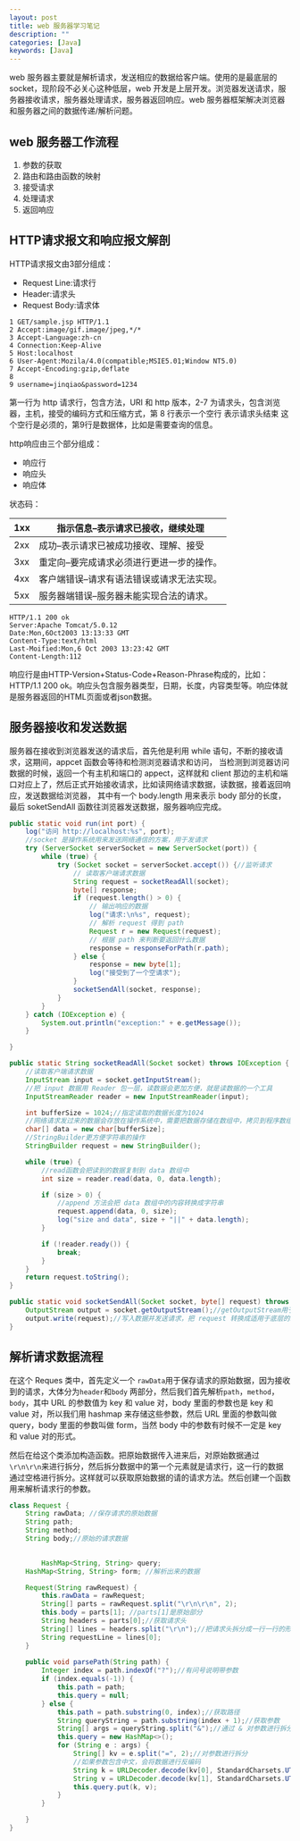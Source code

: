 ```yaml
---
layout: post
title: web 服务器学习笔记
description: ""
categories: [Java]
keywords: [Java]
---
```


web 服务器主要就是解析请求，发送相应的数据给客户端。使用的是最底层的 socket，现阶段不必关心这种低层，web 开发是上层开发。浏览器发送请求，服务器接收请求，服务器处理请求，服务器返回响应。web 服务器框架解决浏览器和服务器之间的数据传递/解析问题。

## web 服务器工作流程

1. 参数的获取
2. 路由和路由函数的映射
1. 接受请求
2. 处理请求
3. 返回响应

## HTTP请求报文和响应报文解剖

HTTP请求报文由3部分组成：

- Request Line:请求行
- Header:请求头
- Request Body:请求体

```http
1 GET/sample.jsp HTTP/1.1
2 Accept:image/gif.image/jpeg,*/*
3 Accept-Language:zh-cn
4 Connection:Keep-Alive
5 Host:localhost
6 User-Agent:Mozila/4.0(compatible;MSIE5.01;Window NT5.0)
7 Accept-Encoding:gzip,deflate
8
9 username=jinqiao&password=1234
```

第一行为 http 请求行，包含方法，URI 和 http 版本，2-7 为请求头，包含浏览器，主机，接受的编码方式和压缩方式，第 8 行表示一个空行 表示请求头结束 这个空行是必须的，第9行是数据体，比如是需要查询的信息。

http响应由三个部分组成：

- 响应行
- 响应头
- 响应体

状态码：

| 1xx  | 指示信息–表示请求已接收，继续处理         |
| ---- | ----------------------------------------- |
| 2xx  | 成功–表示请求已被成功接收、理解、接受     |
| 3xx  | 重定向–要完成请求必须进行更进一步的操作。 |
| 4xx  | 客户端错误–请求有语法错误或请求无法实现。 |
| 5xx  | 服务器端错误–服务器未能实现合法的请求。   |

```http
HTTP/1.1 200 ok
Server:Apache Tomcat/5.0.12
Date:Mon,6Oct2003 13:13:33 GMT
Content-Type:text/html
Last-Moified:Mon,6 Oct 2003 13:23:42 GMT
Content-Length:112
```

响应行是由HTTP-Version+Status-Code+Reason-Phrase构成的，比如：HTTP/1.1 200 ok。响应头包含服务器类型，日期，长度，内容类型等。响应体就是服务器返回的HTML页面或者json数据。

## 服务器接收和发送数据

服务器在接收到浏览器发送的请求后，首先他是利用 while 语句，不断的接收请求，这期间，appcet 函数会等待和检测浏览器请求和访问， 当检测到浏览器访问数据的时候，返回一个有主机和端口的 appect，这样就和 client 那边的主机和端口对应上了，然后正式开始接收请求，比如读网络请求数据，读数据，接着返回响应，发送数据给浏览器， 其中有一个 body.length 用来表示 body 部分的长度，最后 soketSendAll 函数往浏览器发送数据，服务器响应完成。

```java
public static void run(int port) {
    log("访问 http://localhost:%s", port);
    //socket 是操作系统用来发送网络通信的方案，用于发请求
    try (ServerSocket serverSocket = new ServerSocket(port)) {
        while (true) {
            try (Socket socket = serverSocket.accept()) {//监听请求
                // 读取客户端请求数据
                String request = socketReadAll(socket);
                byte[] response;
                if (request.length() > 0) {
                    // 输出响应的数据
                    log("请求:\n%s", request);
                    // 解析 request 得到 path
                    Request r = new Request(request);
                    // 根据 path 来判断要返回什么数据
                    response = responseForPath(r.path);
                } else {
                    response = new byte[1];
                    log("接受到了一个空请求");
                }
                socketSendAll(socket, response);
            }
        }
    } catch (IOException e) {
        System.out.println("exception:" + e.getMessage());
    }

}

public static String socketReadAll(Socket socket) throws IOException {
    //读取客户端请求数据
    InputStream input = socket.getInputStream();
    //把 input 数据用 Reader 包一层，读数据会更加方便，就是读数据的一个工具
    InputStreamReader reader = new InputStreamReader(input);

    int bufferSize = 1024;//指定读取的数据长度为1024
    //网络请求发过来的数据会存放在操作系统中，需要把数据存储在数组中，拷贝到程序数组里面
    char[] data = new char[bufferSize];
    //StringBuilder更方便字符串的操作
    StringBuilder request = new StringBuilder();

    while (true) {
        //read函数会把读到的数据复制到 data 数组中
        int size = reader.read(data, 0, data.length);

        if (size > 0) {
            //append 方法会把 data 数组中的内容转换成字符串
            request.append(data, 0, size);
            log("size and data", size + "||" + data.length);
        }

        if (!reader.ready()) {
            break;
        }
    }
    return request.toString();
}

public static void socketSendAll(Socket socket, byte[] request) throws IOException {
    OutputStream output = socket.getOutputStream();//getOutputStream用于发数据
    output.write(request);//写入数据并发送请求，把 request 转换成适用于底层的二进制数据
}
```

## 解析请求数据流程

在这个 Reques 类中，首先定义一个 `rawData`用于保存请求的原始数据，因为接收到的请求，大体分为`header`和`body` 两部分，然后我们首先解析`path`，`method`，`body`，其中 URL 的参数值为 key 和 value 对，body 里面的参数也是 key 和 value 对，所以我们用 hashmap 来存储这些参数，然后 URL 里面的参数叫做 query，body 里面的参数叫做 form，当然 body 中的参数有时候不一定是 key 和 value 对的形式。

然后在给这个类添加构造函数。把原始数据传入进来后，对原始数据通过` \r\n\r\n `来进行拆分，然后拆分数据中的第一个元素就是请求行，这一行的数据通过空格进行拆分。这样就可以获取原始数据的请的请求方法。然后创建一个函数用来解析请求行的参数。

```java
class Request {
    String rawData; //保存请求的原始数据
    String path;
    String method;
    String body;//原始的请求数据

		
		HashMap<String, String> query;
    HashMap<String, String> form; //解析出来的数据

    Request(String rawRequest) {
        this.rawData = rawRequest;
        String[] parts = rawRequest.split("\r\n\r\n", 2);
        this.body = parts[1]; //parts[1]是原始部分
        String headers = parts[0];//获取请求头
        String[] lines = headers.split("\r\n");//把请求头拆分成一行一行的形式
        String requestLine = lines[0];
    }
    
    public void parsePath(String path) {
        Integer index = path.indexOf("?");//有问号说明带参数
        if (index.equals(-1)) {
            this.path = path;
            this.query = null;
        } else {
            this.path = path.substring(0, index);//获取路径
            String queryString = path.substring(index + 1);//获取参数
            String[] args = queryString.split("&");//通过 & 对参数进行拆分
            this.query = new HashMap<>();
            for (String e : args) {
                String[] kv = e.split("=", 2);//对参数进行拆分
                //如果参数包含中文，会将数据进行反编码
                String k = URLDecoder.decode(kv[0], StandardCharsets.UTF_8);
                String v = URLDecoder.decode(kv[1], StandardCharsets.UTF_8);
                this.query.put(k, v);
            }
        }

    }
}
```